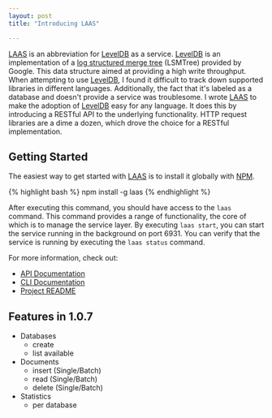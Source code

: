 ```yaml
---
layout: post
title: "Introducing LAAS"

---
```


[LAAS][] is an abbreviation for [LevelDB][] as a service.
[LevelDB][] is an implementation of a [log structured merge tree][] (LSMTree) provided by Google.
This data structure aimed at providing a high write throughput.
When attempting to use [LevelDB][], I found it difficult to track down supported libraries in different languages.
Additionally, the fact that it's labeled as a database and doesn't provide a service was troublesome.
I wrote [LAAS][] to make the adoption of [LevelDB][] easy for any language.
It does this by introducing a RESTful API to the underlying functionality.
HTTP request libraries are a dime a dozen, which drove the choice for a RESTful implementation.

<!--more-->

## Getting Started

The easiest way to get started with [LAAS][] is to install it globally with [NPM][].

{% highlight bash %}
npm install -g laas
{% endhighlight %}

After executing this command, you should have access to the `laas` command.
This command provides a range of functionality, the core of which is to manage the service layer.
By executing `laas start`, you can start the service running in the background on port 6931.
You can verify that the service is running by executing the `laas status` command.

For more information, check out:

* [API Documentation][]
* [CLI Documentation][]
* [Project README][]

## Features in 1.0.7

* Databases
  * create
  * list available
* Documents
  * insert (Single/Batch)
  * read (Single/Batch)
  * delete (Single/Batch)
* Statistics
  * per database

  
[LAAS]: https://github.com/jpitz/laas
[LevelDB]: http://leveldb.org/
[log structured merge tree]: https://en.wikipedia.org/wiki/Log-structured_merge-tree
[NPM]: https://docs.npmjs.com/getting-started/installing-node
[API Documentation]: https://github.com/jpitz/laas/blob/master/docs/api-docs.md
[CLI Documentation]: https://github.com/jpitz/laas/blob/master/docs/cli-docs.md
[Project README]: https://github.com/jpitz/laas/blob/master/README.md
